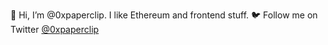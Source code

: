 👋 Hi, I’m @0xpaperclip. I like Ethereum and frontend stuff. 🐦 Follow me on Twitter [@0xpaperclip](https://twitter.com/0xpaperclip)
